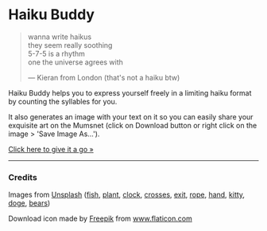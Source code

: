 # Haiku Buddy

> wanna write haikus  
> they seem really soothing  
> 5-7-5 is a rhythm  
> one the universe agrees with  
>
> ― Kieran from London (that's not a haiku btw)

Haiku Buddy helps you to express yourself freely in a limiting haiku format by counting the syllables for you.

It also generates an image with your text on it so you can easily share your exquisite art on the Mumsnet (click on Download button or right click on the image > 'Save Image As...').

[Click here to give it a go »](https://arturmroz.github.io/little-bits/haiku-buddy)
 
---

### Credits

Images from [Unsplash](https://unsplash.com) ([fish](https://unsplash.com/photos/vXid97obEy8), [plant](https://unsplash.com/photos/hDyO6rr3kqk), 
[clock](https://unsplash.com/photos/dhZtNlvNE8M),
[crosses](https://unsplash.com/photos/4xbLsi16Bw4),
[exit](https://unsplash.com/photos/Jv0TBnjzYNM),
[rope](https://unsplash.com/photos/8K6Erb8mrEc),
[hand](https://unsplash.com/photos/PC_lbSSxCZE),
[kitty](https://unsplash.com/photos/wg6tsOBbGb0),
[doge](https://unsplash.com/photos/HpVgq2BIjbw),
[bears](https://unsplash.com/photos/uB9TMm7R0So))

Download icon made by <a href="https://www.flaticon.com/authors/freepik" title="Freepik">Freepik</a> from <a href="https://www.flaticon.com/" title="Flaticon"> www.flaticon.com</a>
